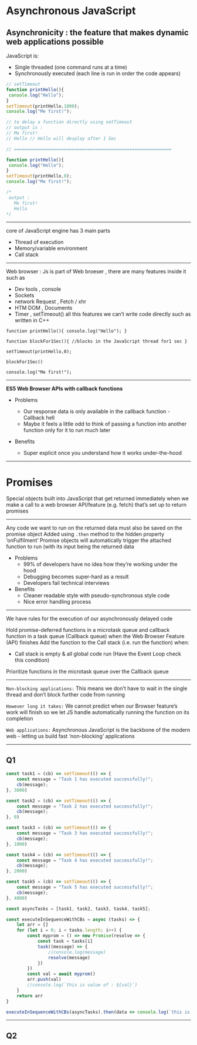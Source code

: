 # Asynchronous JavaScript
Asynchronicity : the feature that makes dynamic web applications possible
---
JavaScript is:
- Single threaded (one command runs at a time)
- Synchronously executed (each line is run in order the code appears)
```javascript
// setTimeout
function printHello(){
 console.log("Hello");
}
setTimeout(printHello,1000);
console.log("Me first!");

// to delay a function directly using setTimeout
// output is :
// Me first!
// Hello // Hello will desplay after 1 Sec

// ============================================================

function printHello(){
 console.log("Hello");
}
setTimeout(printHello,0);
console.log("Me first!");

/*
 output :
   Me first!
   Hello
*/
```
---
core of JavaScript engine has 3 main parts
- Thread of execution
- Memory/variable environment
- Call stack
---
Web browser : Js is part of Web broeser , there are many features inside it such as 
- Dev tools , console
- Sockets
- network Request , Fetch / xhr
- HTM DOM , Documents
- Timer , setTimeout()
all this features we can’t write code directly such as written in C++
```
function printHello(){ console.log("Hello"); }

function blockFor1Sec(){ //blocks in the JavaScript thread for1 sec }

setTimeout(printHello,0);

blockFor1Sec()

console.log("Me first!");
```
---
**ES5 Web Browser APIs with callback functions**
- Problems
  + Our response data is only available in the callback function - Callback hell
  + Maybe it feels a little odd to think of passing a function into another function only for it to run much later

- Benefits
  + Super explicit once you understand how it works under-the-hood

---
# Promises
Special objects built into JavaScript that get returned immediately when we make a call to a web browser API/feature (e.g. fetch) that’s set up to return promises

---

Any code we want to run on the returned data must also be saved on the promise object Added using `.then` method to the hidden property ‘onFulfilment’ Promise objects will automatically trigger the attached function to run (with its
input being the returned data

- Problems
  + 99% of developers have no idea how they’re working under the hood
  + Debugging becomes super-hard as a result
  + Developers fail technical interviews
- Benefits
  + Cleaner readable style with pseudo-synchronous style code
  + Nice error handling process
---
We have rules for the execution of our asynchronously delayed code

Hold promise-deferred functions in a microtask queue and callback function in a task queue (Callback queue) when the Web Browser Feature (API) finishes Add the function to the Call stack (i.e. run the function) when:
- Call stack is empty & all global code run (Have the Event Loop check this condition)

Prioritize functions in the microtask queue over the Callback queue

---

`Non-blocking applications:` This means we don’t have to wait in the single thread and don’t block further code from running

`However long it takes:` We cannot predict when our Browser feature’s work will finish so we let JS handle automatically running the function on its completion

`Web applications:` Asynchronous JavaScript is the backbone of the modern web - letting us build fast ‘non-blocking’ applications


---

Q1
---
```js
const task1 = (cb) => setTimeout(() => {
    const message = "Task 1 has executed successfully!";
    cb(message);
}, 3000)

const task2 = (cb) => setTimeout(() => {
    const message = "Task 2 has executed successfully!";
    cb(message);
}, 0)

const task3 = (cb) => setTimeout(() => {
    const message = "Task 3 has executed successfully!";
    cb(message);
}, 1000)

const task4 = (cb) => setTimeout(() => {
    const message = "Task 4 has executed successfully!";
    cb(message);
}, 2000)

const task5 = (cb) => setTimeout(() => {
    const message = "Task 5 has executed successfully!";
    cb(message);
}, 4000)

const asyncTasks = [task1, task2, task3, task4, task5];

const executeInSequenceWithCBs = async (tasks) => {
    let arr = []
    for (let i = 0; i < tasks.length; i++) {
        const myprom = () => new Promise(resolve => {
            const task = tasks[i]
            task((message) => {
                //console.log(message)
                resolve(message)
            })
        })
        const val = await myprom()
        arr.push(val)
        //console.log(`this is value of : ${val}`)
    }
    return arr
}

executeInSequenceWithCBs(asyncTasks).then(data => console.log(`this is our data ${JSON.stringify(data)}`))
```

---

Q2
---































